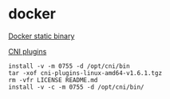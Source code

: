 # docker

[Docker static binary](https://download.docker.com/linux/static/stable/)

[CNI plugins](https://github.com/containernetworking/plugins)
```
install -v -m 0755 -d /opt/cni/bin
tar -xof cni-plugins-linux-amd64-v1.6.1.tgz
rm -vfr LICENSE README.md
install -v -c -m 0755 -d /opt/cni/bin/

```

